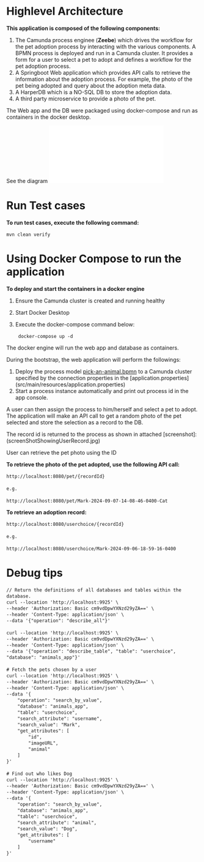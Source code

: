 # Highlevel Architecture

**This application is composed of the following components:**


1. The Camunda process enginee (**Zeebe**) which drives the workflow for the pet adoption process by interacting with the various components.  A BPMN process is deployed and run in a Camunda cluster. It provides a form for a user to select a pet to adopt and defines a workflow for the pet adoption process.
2. A Springboot Web application which provides API calls to retrieve the information about the adoption process. For example, the photo of the pet being adopted and query about the adoption meta data.
3. A HarperDB which is a NO-SQL DB to store the adoption data.
4. A third party microservice to provide a photo of the pet.

The Web app and the DB were packaged using docker-compose and run as containers in the docker desktop.

See the diagram ![Pet Adoption App Highlevel Architecture](camundaPetAdoptionApp.pdf)

# Run Test cases
**To run test cases, execute the following command:**

    mvn clean verify

# Using Docker Compose to run the application

**To deploy and start the containers in a docker engine**

1. Ensure the Camunda cluster is created and running healthy
2. Start Docker Desktop
3. Execute the docker-compose command below:

    	docker-compose up -d

The docker engine will run the web app and database as containers.

During the bootstrap, the web application will perform the followings:
1. Deploy the process model [pick-an-animal.bpmn](src/main/resources/pick-an-animal.bpmn)  to a Camunda cluster specified by the connection properties in the [application.properties] (src/main/resources/application.properties)
2. Start a process instance automatically and print out process id in the app console.

A user can then assign the process to him/herself and select a pet to adopt.  The application will make an API call to get a random photo of the pet selected and store the selection as a record to the DB.

The record id is returned to the process as shown in attached [screenshot]: (screenShotShowingUserRecord.jpg)

User can retrieve the pet photo using the ID

**To retrieve the photo of the pet adopted, use the following API call:**
    
    http://localhost:8080/pet/{recordId}
    
    e.g.
    
    http://localhost:8080/pet/Mark-2024-09-07-14-08-46-0400-Cat
    


**To retrieve an adoption record:**

    http://localhost:8080/userchoice/{recordId}
    
    e.g.
    
    http://localhost:8080/userchoice/Mark-2024-09-06-18-59-16-0400


# Debug tips
    // Return the definitions of all databases and tables within the database.
    curl --location 'http://localhost:9925' \
    --header 'Authorization: Basic cm9vdDpwYXNzd29yZA==' \
    --header 'Content-Type: application/json' \
    --data '{"operation": "describe_all"}'
    
    curl --location 'http://localhost:9925' \
    --header 'Authorization: Basic cm9vdDpwYXNzd29yZA==' \
    --header 'Content-Type: application/json' \
    --data '{"operation": "describe_table", "table": "userchoice", "database": "animals_app"}'
    
    # Fetch the pets chosen by a user
    curl --location 'http://localhost:9925' \
    --header 'Authorization: Basic cm9vdDpwYXNzd29yZA==' \
    --header 'Content-Type: application/json' \
    --data '{
        "operation": "search_by_value",
        "database": "animals_app",
        "table": "userchoice",
        "search_attribute": "username",
        "search_value": "Mark",
        "get_attributes": [
            "id",
            "imageURL",
            "animal"
        ]
    }'        
    
    # Find out who likes Dog
    curl --location 'http://localhost:9925' \
    --header 'Authorization: Basic cm9vdDpwYXNzd29yZA==' \
    --header 'Content-Type: application/json' \
    --data '{
        "operation": "search_by_value",
        "database": "animals_app",
        "table": "userchoice",
        "search_attribute": "animal",
        "search_value": "Dog",
        "get_attributes": [
            "username"
        ]
    }'